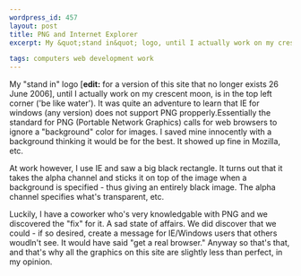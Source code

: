 ```yaml
--- 
wordpress_id: 457
layout: post
title: PNG and Internet Explorer
excerpt: My &quot;stand in&quot; logo, until I actually work on my crescent moon, is in the top left corner ('be like water').  It was quite an adventure to learn that IE for windows (any version) does not support PNG propperly.

tags: computers web development work
---
```


My &quot;stand in&quot; logo [**edit:** for a version of this site that no longer exists 26 June 2006], until I actually work on my crescent moon, is in the top left corner ('be like water').  It was quite an adventure to learn that IE for windows (any version) does not support PNG propperly.<!--more-->Essentially the standard for PNG (Portable Network Graphics) calls for web browsers to ignore a &quot;background&quot; color for images.  I saved mine innocently with a background thinking it would be for the best.  It showed up fine in Mozilla, etc.

At work however, I use IE and saw a big black rectangle.  It turns out that it takes the alpha channel and sticks it on top of the image when a background is specified - thus giving an entirely black image.  The alpha channel specifies what's transparent, etc.

Luckily, I have a coworker who's very knowledgable with PNG and we discovered the &quot;fix&quot; for it.  A sad state of affairs.  We did discover that we could - if so desired, create a message for IE/Windows users that others woudln't see.  It would have said &quot;get a real browser.&quot;  Anyway so that's that, and that's why all the graphics on this site are slightly less than perfect, in my opinion.
